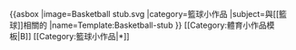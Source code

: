 {{asbox
|image=Basketball stub.svg
|category=籃球小作品
|subject=與[[籃球]]相關的
|name=Template:Basketball-stub
}}<noinclude>
[[Category:體育小作品模板|B]]
[[Category:籃球小作品|*]]
</noinclude>